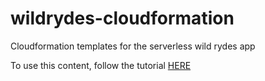 # wildrydes-cloudformation
Cloudformation templates for the serverless wild rydes app

To use this content, follow the tutorial [HERE](https://medium.com/@sneaky_kiki/serverless-and-cloudformation-rebuilding-the-wild-rydes-app-938b151f0fab)
